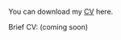 
You can download my [CV](https://jaehlee.github.io/cv_Jaehoon_Lee.pdf) here. 

Brief CV: (coming soon)
